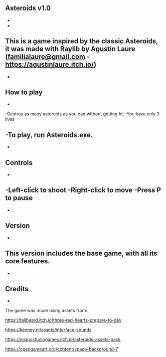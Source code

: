 **Asteroids v1.0**
-
-
-
This is a game inspired by the classic Asteroids, it was made with Raylib by Agustín Laure (familialaure@gmail.com - https://agustinlaure.itch.io/)
-
-
**How to play**
-
-
-Destroy as many asteroids as you can without getting hit
-You have only 3 lives

-To play, run Asteroids.exe.
-
-
**Controls**
-
-
-Left-click to shoot
-Right-click to move
-Press P to pause
-
-
**Version**
-
-
This version includes the base game, with all its core features.
-
-
**Credits**
-
-
The game was made using assets from:

https://tallbeard.itch.io/three-red-hearts-prepare-to-dev

https://kenney.nl/assets/interface-sounds​​

https://mianostudiogames.itch.io/asteroids-assets-pack

https://opengameart.org/content/space-background-7
